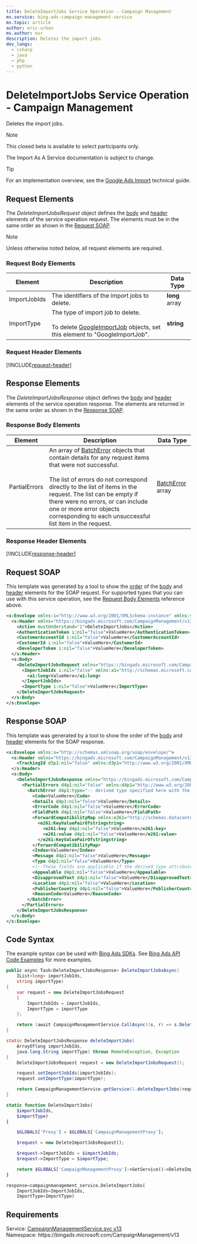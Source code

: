 ```yaml
---
title: DeleteImportJobs Service Operation - Campaign Management
ms.service: bing-ads-campaign-management-service
ms.topic: article
author: eric-urban
ms.author: eur
description: Deletes the import jobs.
dev_langs: 
  - csharp
  - java
  - php
  - python
---
```

# DeleteImportJobs Service Operation - Campaign Management
Deletes the import jobs.

> [!NOTE]
> This closed beta is available to select participants only. 
> 
> The Import As A Service documentation is subject to change.

> [!TIP]
> For an implementation overview, see the [Google Ads Import](../guides/google-ads-import.md) technical guide.

## <a name="request"></a>Request Elements
The *DeleteImportJobsRequest* object defines the [body](#request-body) and [header](#request-header) elements of the service operation request. The elements must be in the same order as shown in the [Request SOAP](#request-soap). 

> [!NOTE]
> Unless otherwise noted below, all request elements are required.

### <a name="request-body"></a>Request Body Elements

|Element|Description|Data Type|
|-----------|---------------|-------------|
|<a name="importjobids"></a>ImportJobIds|The identifiers of the import jobs to delete.|**long** array|
|<a name="importtype"></a>ImportType|The type of import job to delete.<br/><br/>To delete [GoogleImportJob](googleimportjob.md) objects, set this element to "GoogleImportJob".|**string**|

### <a name="request-header"></a>Request Header Elements
[!INCLUDE[request-header](./includes/request-header.md)]

## <a name="response"></a>Response Elements
The *DeleteImportJobsResponse* object defines the [body](#response-body) and [header](#response-header) elements of the service operation response. The elements are returned in the same order as shown in the [Response SOAP](#response-soap).

### <a name="response-body"></a>Response Body Elements

|Element|Description|Data Type|
|-----------|---------------|-------------|
|<a name="partialerrors"></a>PartialErrors|An array of [BatchError](batcherror.md) objects that contain details for any request items that were not successful.<br/><br/>The list of errors do not correspond directly to the list of items in the request. The list can be empty if there were no errors, or can include one or more error objects corresponding to each unsuccessful list item in the request.|[BatchError](batcherror.md) array|

### <a name="response-header"></a>Response Header Elements
[!INCLUDE[response-header](./includes/response-header.md)]

## <a name="request-soap"></a>Request SOAP
This template was generated by a tool to show the [order](../guides/services-protocol.md#element-order) of the [body](#request-body) and [header](#request-header) elements for the SOAP request. For supported types that you can use with this service operation, see the [Request Body Elements](#request-body) reference above.

```xml
<s:Envelope xmlns:i="http://www.w3.org/2001/XMLSchema-instance" xmlns:s="http://schemas.xmlsoap.org/soap/envelope/">
  <s:Header xmlns="https://bingads.microsoft.com/CampaignManagement/v13">
    <Action mustUnderstand="1">DeleteImportJobs</Action>
    <AuthenticationToken i:nil="false">ValueHere</AuthenticationToken>
    <CustomerAccountId i:nil="false">ValueHere</CustomerAccountId>
    <CustomerId i:nil="false">ValueHere</CustomerId>
    <DeveloperToken i:nil="false">ValueHere</DeveloperToken>
  </s:Header>
  <s:Body>
    <DeleteImportJobsRequest xmlns="https://bingads.microsoft.com/CampaignManagement/v13">
      <ImportJobIds i:nil="false" xmlns:a1="http://schemas.microsoft.com/2003/10/Serialization/Arrays">
        <a1:long>ValueHere</a1:long>
      </ImportJobIds>
      <ImportType i:nil="false">ValueHere</ImportType>
    </DeleteImportJobsRequest>
  </s:Body>
</s:Envelope>
```

## <a name="response-soap"></a>Response SOAP
This template was generated by a tool to show the order of the [body](#response-body) and [header](#response-header) elements for the SOAP response.

```xml
<s:Envelope xmlns:s="http://schemas.xmlsoap.org/soap/envelope/">
  <s:Header xmlns="https://bingads.microsoft.com/CampaignManagement/v13">
    <TrackingId d3p1:nil="false" xmlns:d3p1="http://www.w3.org/2001/XMLSchema-instance">ValueHere</TrackingId>
  </s:Header>
  <s:Body>
    <DeleteImportJobsResponse xmlns="https://bingads.microsoft.com/CampaignManagement/v13">
      <PartialErrors d4p1:nil="false" xmlns:d4p1="http://www.w3.org/2001/XMLSchema-instance">
        <BatchError d4p1:type="-- derived type specified here with the appropriate prefix --">
          <Code>ValueHere</Code>
          <Details d4p1:nil="false">ValueHere</Details>
          <ErrorCode d4p1:nil="false">ValueHere</ErrorCode>
          <FieldPath d4p1:nil="false">ValueHere</FieldPath>
          <ForwardCompatibilityMap xmlns:e261="http://schemas.datacontract.org/2004/07/System.Collections.Generic" d4p1:nil="false">
            <e261:KeyValuePairOfstringstring>
              <e261:key d4p1:nil="false">ValueHere</e261:key>
              <e261:value d4p1:nil="false">ValueHere</e261:value>
            </e261:KeyValuePairOfstringstring>
          </ForwardCompatibilityMap>
          <Index>ValueHere</Index>
          <Message d4p1:nil="false">ValueHere</Message>
          <Type d4p1:nil="false">ValueHere</Type>
          <!--These fields are applicable if the derived type attribute is set to EditorialError-->
          <Appealable d4p1:nil="false">ValueHere</Appealable>
          <DisapprovedText d4p1:nil="false">ValueHere</DisapprovedText>
          <Location d4p1:nil="false">ValueHere</Location>
          <PublisherCountry d4p1:nil="false">ValueHere</PublisherCountry>
          <ReasonCode>ValueHere</ReasonCode>
        </BatchError>
      </PartialErrors>
    </DeleteImportJobsResponse>
  </s:Body>
</s:Envelope>
```

## <a name="example"></a>Code Syntax
The example syntax can be used with [Bing Ads SDKs](../guides/client-libraries.md). See [Bing Ads API Code Examples](../guides/code-examples.md) for more examples.
```csharp
public async Task<DeleteImportJobsResponse> DeleteImportJobsAsync(
	IList<long> importJobIds,
	string importType)
{
	var request = new DeleteImportJobsRequest
	{
		ImportJobIds = importJobIds,
		ImportType = importType
	};

	return (await CampaignManagementService.CallAsync((s, r) => s.DeleteImportJobsAsync(r), request));
}
```
```java
static DeleteImportJobsResponse deleteImportJobs(
	ArrayOflong importJobIds,
	java.lang.String importType) throws RemoteException, Exception
{
	DeleteImportJobsRequest request = new DeleteImportJobsRequest();

	request.setImportJobIds(importJobIds);
	request.setImportType(importType);

	return CampaignManagementService.getService().deleteImportJobs(request);
}
```
```php
static function DeleteImportJobs(
	$importJobIds,
	$importType)
{

	$GLOBALS['Proxy'] = $GLOBALS['CampaignManagementProxy'];

	$request = new DeleteImportJobsRequest();

	$request->ImportJobIds = $importJobIds;
	$request->ImportType = $importType;

	return $GLOBALS['CampaignManagementProxy']->GetService()->DeleteImportJobs($request);
}
```
```python
response=campaignmanagement_service.DeleteImportJobs(
	ImportJobIds=ImportJobIds,
	ImportType=ImportType)
```

## Requirements
Service: [CampaignManagementService.svc v13](https://campaign.api.bingads.microsoft.com/Api/Advertiser/CampaignManagement/v13/CampaignManagementService.svc)  
Namespace: https\://bingads.microsoft.com/CampaignManagement/v13  

